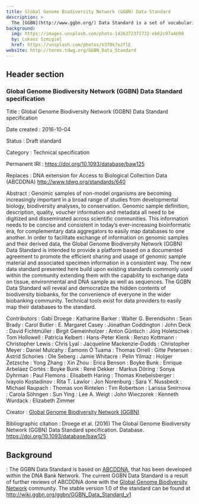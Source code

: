 ```yaml
---
title: Global Genome Biodiversity Network (GGBN) Data Standard
description: >
  The [GGBN](http://www.ggbn.org/) Data Standard is a set of vocabularies designed to represent tissue, DNA or RNA samples associated to voucher specimens, tissue samples and collections. It does not cover e.g. scientific name, geography or physiological facts and is intended to be used with [Darwin Core](../dwc/) or [ABCD](../abcd/). The GGBN Data Standard incorporates all molecular terms of [MIxS](http://gensc.org/mixs/), and can also handle [SPREC](http://www.isber.org/?page=SPREC) and large parts of [BRISQ](https://doi.org/10.1021/pr200021n).
background:
  img: https://images.unsplash.com/photo-1426372371732-eb62c97a4b98
  by: Lukasz Szmigiel
  href: https://unsplash.com/photos/VJfDk7oJflE
website: http://terms.tdwg.org/GGBN_Data_Standard
---
```


## Header section

### Global Genome Biodiversity Network (GGBN) Data Standard specification

Title
: Global Genome Biodiversity Network (GGBN) Data Standard specification

Date created
: 2016-10-04

Status
: Draft standard

Category
: Technical specification

Permanent IRI
: <https://doi.org/10.1093/database/baw125>

Replaces
: DNA extension for Access to Biological Collection Data (ABCDDNA) <http://www.tdwg.org/standards/640>

Abstract
: Genomic samples of non-model organisms are becoming increasingly important in a broad range of studies from developmental biology, biodiversity analyses, to conservation. Genomic sample definition, description, quality, voucher information and metadata all need to be digitized and disseminated across scientific communities. This information needs to be concise and consistent in today’s ever-increasing bioinformatic era, for complementary data aggregators to easily map databases to one another. In order to facilitate exchange of information on genomic samples and their derived data, the Global Genome Biodiversity Network (GGBN) Data Standard is intended to provide a platform based on a documented agreement to promote the efficient sharing and usage of genomic sample material and associated specimen information in a consistent way. The new data standard presented here build upon existing standards commonly used within the community extending them with the capability to exchange data on tissue, environmental and DNA sample as well as sequences. The GGBN Data Standard will reveal and democratize the hidden contents of biodiversity biobanks, for the convenience of everyone in the wider biobanking community. Technical tools exist for data providers to easily map their databases to the standard.

Contributors
: Gabi Droege
: Katharine Barker
: Walter G. Berendsohn
: Sean Brady
: Carol Butler
: E. Margaret Casey
: Jonathan Coddington
: John Deck
: David Fichtmüller
: Birgit Gemeinholzer
: Anton Güntsch
: Jörg Holetschek
: Tom Hollowell
: Patricia Kelbert
: Hans-Peter Klenk
: Renzo Kottmann
: Christopher Lewis
: Chris Lyal
: Jacqueline Mackenzie-Dodds
: Christopher Meyer
: Daniel Mulcahy
: Éamonn Ó Tuama
: Thomas Orrell
: Gitte Petersen
: Astrid Schories
: Ole Seberg
: Jamie Whitacre
: Pelin Yilmaz
: Holger Zetzsche
: Yong Zhang
: Xin Zhou
: Erica Benson
: Boyke Bunk
: Enrique Arbeláez Cortés
: Boyke Bunk
: René Dekker
: Markus Döring
: Sonya Dyhrman
: Paul Flemons
: Elisabeth Haring
: Thomas Knebelsberger
: Ivayolo Kostadinov
: Rita T. Lawlor
: Jon Norenburg
: Sara Y. Nussbeck
: Michael Raupach
: Thomas von Rintelen
: Tim Robertson
: Larissa Smirnova
: Carola Söhngen
: Sun Ying
: Lee A. Weigt
: John Wieczorek
: Kenneth Wurdack
: Elizabeth Zimmer

Creator
: [Global Genome Biodiversity Network (GGBN)](http://www.ggbn.org/)

Bibliographic citation
:  Droege et al. (2016) The Global Genome Biodiversity Network (GGBN) Data Standard specification. Database. <https://doi.org/10.1093/database/baw125>

## Background

: The GGBN Data Standard is based on [ABCDDNA](http://www.tdwg.org/standards/640), that has been developed within the DNA Bank Network. The current GGBN Data Standard is a result of further reviews of ABCDDNA done with the [Global Genome Biodiversity Network](http://www.ggbn.org/) community. The stable version 1.0 of the standard can be found at <http://wiki.ggbn.org/ggbn/GGBN_Data_Standard_v1>

